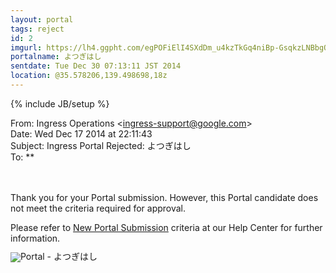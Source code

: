 ```yaml
---
layout: portal
tags: reject
id: 2
imgurl: https://lh4.ggpht.com/egPOFiElI4SXdDm_u4kzTkGq4niBp-GsqkzLNBbgOIrfkzjwQoIdh5w1AseqxpdDM0uWZpyT1p8WxyYo364
portalname: よつぎはし
sentdate: Tue Dec 30 07:13:11 JST 2014
location: @35.578206,139.498698,18z
---
```

{% include JB/setup %}

From: Ingress Operations &lt;<a href="mailto:ingress-support@google.com">ingress-support@google.com</a>&gt;<br>Date: Wed Dec 17 2014 at 22:11:43<br>Subject: Ingress Portal Rejected: よつぎはし<br>To: **<br><br><br><div dir="ltr"><p>Thank you for your Portal submission. However, this Portal candidate does not meet the criteria required for approval.</p><p>Please refer to <a href="https://support.google.com/ingress/answer/3066197?hl=en&amp;ref_topic=2799270" target="_blank">New Portal Submission</a> criteria at our Help Center for further information.</p><img src="https://lh4.ggpht.com/egPOFiElI4SXdDm_u4kzTkGq4niBp-GsqkzLNBbgOIrfkzjwQoIdh5w1AseqxpdDM0uWZpyT1p8WxyYo364" alt="Portal - よつぎはし" style="display:block;border:0;min-height:auto;line-height:100%;outline:none;text-decoration:none"></div>